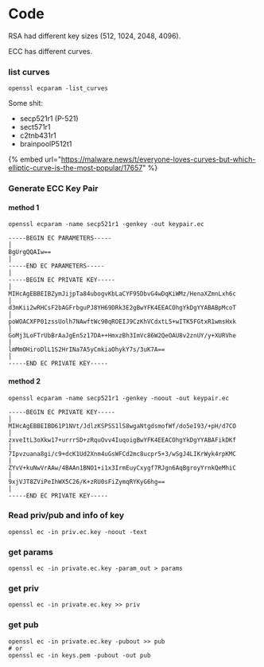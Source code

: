 # Code

RSA had different key sizes (512, 1024, 2048, 4096).&#x20;

ECC has different curves.

### list curves

```
openssl ecparam -list_curves
```

Some shit:

* secp521r1 (P-521)
* sect571r1
* c2tnb431r1
* brainpoolP512t1

{% embed url="https://malware.news/t/everyone-loves-curves-but-which-elliptic-curve-is-the-most-popular/17657" %}

### Generate ECC Key Pair

#### method 1

```
openssl ecparam -name secp521r1 -genkey -out keypair.ec
```

```
-----BEGIN EC PARAMETERS-----                                                                 │
BgUrgQQAIw==                                                                                  │
-----END EC PARAMETERS-----                                                                   │
-----BEGIN EC PRIVATE KEY-----                                                                │
MIHcAgEBBEIBZymJijpTa84ubogvKbLaCYF95DbvG4wDqKiWMz/HenaXZmnLxh6c                              │
d3mKii2wRHCsF2bAGFrbguPJ8YH69DRk3E2gBwYFK4EEACOhgYkDgYYABABpMcoT                              │
poWOACXFP01zssUolh7NAwftWc90qROEIJ9CzKhVCdxtL5+wITK5FGtxR1wmsHxk                              │
GoMj3LoFTrUbBrAaJgEn5z17DA++HmxzBh3ImVc86W2QeOAU8v2znUY/y+XURVhe                              │
lmMmOHiroDlL1S2HrINa7A5yCmkiaOhykY7s/3uK7A==                                                  │
-----END EC PRIVATE KEY-----  
```

#### method 2

```
openssl ecparam -name secp521r1 -genkey -noout -out keypair.ec
```

```
-----BEGIN EC PRIVATE KEY-----                                                                │
MIHcAgEBBEIBD61P1NVt/JdlzKSPSS1lS8wgaNtgdsmofWf/do5eI93/+pH/d7CO                              │
zxveItL3oXkw17+urrrSD+zRquOvv4IuqoigBwYFK4EEACOhgYkDgYYABAFikDKf                              │
7Ipvzuana8gi/c9+dcK1Ud2Xnm4uGsWFCd2mc8ucpr5+3/wSgJ4LIKrWyk4rpKMC                              │
ZYvV+kuNwVrAAw/4BAAn1BNO1+i1x3IrmEuyCxygf7RJgn6AqBgroyYrnkQeMhiC                              │
9xjVJT8ZViPeIhWX5C26/K+zRU0sFiZymqRYKyG6hg==                                                  │
-----END EC PRIVATE KEY-----   
```

### Read priv/pub and info of key

```
openssl ec -in priv.ec.key -noout -text
```

### get params

```
openssl ec -in private.ec.key -param_out > params
```

### get priv

```
openssl ec -in private.ec.key >> priv
```

### get pub

```
openssl ec -in private.ec.key -pubout >> pub
# or
openssl ec -in keys.pem -pubout -out pub
```
